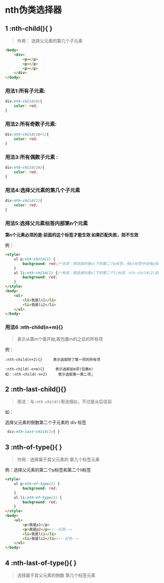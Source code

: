 # nth伪类选择器

## 1 :nth-child(){ }

> 作用： 选择父元素的第几个子元素

```html
<body>
	<div>
		<p></p>
		<p></p>
		<p></p>
	</div>
</body>
```

### 用法1:所有子元素: 

```css
div:nth-child(n){
	color: red;
}
```



### 用法2:所有奇数子元素: 

```css
div:nth-child(2n+1){
	color: red;
}
```



### 用法3:所有偶数子元素 : 

```css
div:nth-child(2n){
	color: red;
}
```



### 用法4:选择父元素的第几个子元素

```css
div:nth-child(2){
	color: red;
}
```



### 用法5:选择父元素标签内部第n个元素 

**第n个元素必须的是:前面的这个标签才能生效 如果匹配失败，则不生效**

例：

```html
<style>
    ul p:nth-child(2) {
        background: red;/*无效：想选择的是ul下的第二个p标签，但ul标签中没有p标签 所以不能生效;*/
    }
    ul li:nth-child(2) {/*有效：想选择的是ul下的第二个li标签，nth-child(2)前面也是li 所以能生效;*/
        background: red;
    }
</style>
<body>
    <ul>
        <li>我是li1</li>
        <li>我是li2</li>
    </ul>
</body>
```

### 用法6 :nth-child(n+m){}     

> 表示从第m个值开始,取包裹m的之后的所有项

例：

```
:nth-child(n+2){}     表示选取除了第一项的所有项

:nth-child(-n+m){}     表示选取前m项(包裹m)
如：:nth-child(-n+2)     表示选取第一第二项;
```



## 2 :nth-last-child(){}

> 用法：与`:nth-child()`用法相似，不过是从后往前

如：

选择父元素的倒数第二个子元素的 div 标签

```css
 div:nth-last-child(2){ }
```



## 3 :nth-of-type(){ }

> 作用：选择属于其父元素的 第几个标签元素

例：选择父元素的第二个p标签和第二个li标签

```html
<style>
    ul p:nth-of-type(2) {
    	background: red;
    }
    ul li:nth-of-type(2) {
    	background: red;
    }
</style>
<body>
    <ul>
        <p>我是p1</p>
        <p>我是p2</p><!--红色-->
        <li>我是li1</li>
        <li>我是li2</li><!--红色-->
    </ul>
</body>
```



## 4 :nth-last-of-type(){ }

> 选择属于其父元素的倒数 第几个标签元素



